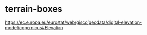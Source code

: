 # terrain-boxes

https://ec.europa.eu/eurostat/web/gisco/geodata/digital-elevation-model/copernicus#Elevation